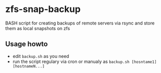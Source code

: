 # zfs-snap-backup
BASH script for creating backups of remote servers via rsync and store them as local snapshots on zfs

## Usage howto
* edit `backup.sh` as you need
* run the script regulary via cron or manualy as `backup.sh [hosntame1] [hostnameN...]`
